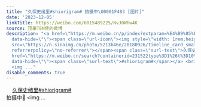 ```yaml
---
title: "久保史绪里#shiorigram# 拍摄中\U0001F483 [图片]"
date: '2023-12-05'
linkTitle: https://weibo.com/6015489225/NvJ0Whw4K
source: 顶筆TEN使的微博
description: "<a href=\"https://m.weibo.cn/p/index?extparam=%E4%B9%85%E4%BF%9D%E5%8F%B2%E7%BB%AA%E9%87%8C&amp;containerid=100808405099b4159f608af92894d0c6c2e2c4\"
  data-hide=\"\"><span class=\"url-icon\"><img style=\"width: 1rem;height: 1rem\"
  src=\"https://n.sinaimg.cn/photo/5213b46e/20180926/timeline_card_small_super_default.png\"
  referrerpolicy=\"no-referrer\"></span><span class=\"surl-text\">久保史绪里</span></a><a
  href=\"https://m.weibo.cn/search?containerid=231522type%3D1%26t%3D10%26q%3D%23shiorigram%23&amp;extparam=%23shiorigram%23\"
  data-hide=\"\"><span class=\"surl-text\">#shiorigram#</span></a> <br>拍摄中\U0001F483
  <img ..."
disable_comments: true
---
```

<a href="https://m.weibo.cn/p/index?extparam=%E4%B9%85%E4%BF%9D%E5%8F%B2%E7%BB%AA%E9%87%8C&amp;containerid=100808405099b4159f608af92894d0c6c2e2c4" data-hide=""><span class="url-icon"><img style="width: 1rem;height: 1rem" src="https://n.sinaimg.cn/photo/5213b46e/20180926/timeline_card_small_super_default.png" referrerpolicy="no-referrer"></span><span class="surl-text">久保史绪里</span></a><a href="https://m.weibo.cn/search?containerid=231522type%3D1%26t%3D10%26q%3D%23shiorigram%23&amp;extparam=%23shiorigram%23" data-hide=""><span class="surl-text">#shiorigram#</span></a> <br>拍摄中💃 <img ...